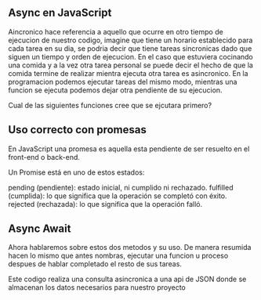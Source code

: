 ## Async en JavaScript
Aincronico hace referencia a aquello que ocurre en otro tiempo de ejecucion de nuestro codigo, imagine que tiene un horario establecido para cada tarea en su dia, se podria decir que tiene tareas sincronicas dado que siguen un tiempo y orden de ejecucion.
En el caso que estuviera cocinando una comida y a la vez otra tarea personal se puede decir el hecho de que la comida termine de realizar mientra ejecuta otra tarea es asincronico.
En la programacion podemos ejecutar tareas del mismo modo, mientras una funcion se ejecuta podemos dejar otra pendiente de su ejecucion.

Cual de las siguientes funciones cree que se ejcutara primero?
<script>
    let onlyNames='leonardo'

function hisName(){
    console.log(onlyNames)
}
function sayName(){
    setTimeout(function hi(){
        console.log(`hola ${onlyNames}`)
    },2000)
    
}
</script>

## Uso correcto con promesas
En JavaScript una promesa es aquella esta pendiente de ser resuelto en el front-end o back-end.

Un Promise está en uno de estos estados:

pending (pendiente): estado inicial, ni cumplido ni rechazado.
fulfilled (cumplida): lo que significa que la operación se completó con éxito.
rejected (rechazada): lo que significa que la operación falló.

## Async Await
Ahora hablaremos sobre estos dos metodos y su uso.
De manera resumida hacen lo mismo que antes nombras, ejecutar una funcion u proceso despues de hablar completado el resto de sus tareas.
<script>
const apiReponse =async()=>{
    try{
        let results= await fetch(`https://rickandmortyapi.com/api/character/1`)
        .then(res=>res.json())
        .then(data=>{
         console.log(data)
        })
        return results
    }
    catch(e){
        console.log(e.message)
        alert(e.message)
    }
    
}
</script>

Este codigo realiza una consulta asincronica a una api de JSON donde se almacenan los datos necesarios para nuestro proyecto